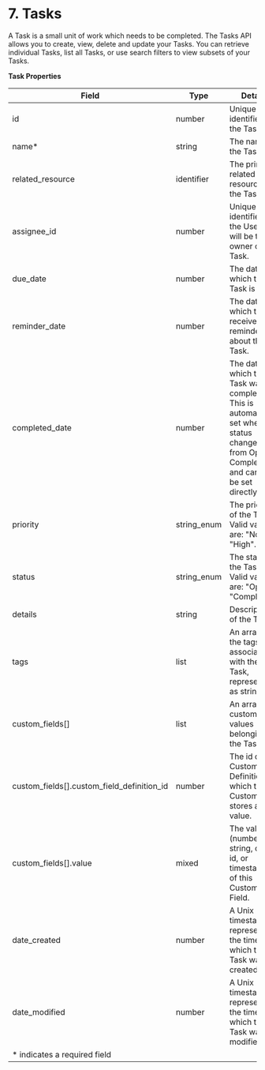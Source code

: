 # 7. Tasks

A Task is a small unit of work which needs to be completed. The Tasks API allows you to create, view, delete and update your Tasks. You can retrieve individual Tasks, list all Tasks, or use search filters to view subsets of your Tasks.

**Task Properties**

|                   Field                    |    Type     |                                                                     Details                                                                     |
| ------------------------------------------ | ----------- | ----------------------------------------------------------------------------------------------------------------------------------------------- |
| id                                         | number      | Unique identifier for the Task.                                                                                                                 |
| name*                                      | string      | The name of the Task.                                                                                                                           |
| related_resource                           | identifier  | The primary related resource for the Task.                                                                                                      |
| assignee_id                                | number      | Unique identifier of the User that will be the owner of the Task.                                                                               |
| due_date                                   | number      | The date on which the Task is due.                                                                                                              |
| reminder_date                              | number      | The date on which to receive a reminder about the Task.                                                                                         |
| completed_date                             | number      | The date on which the Task was completed. This is automatically set when the status changes from Open to Completed, and cannot be set directly. |
| priority                                   | string_enum | The priority of the Task. Valid values are: "None", "High".                                                                                     |
| status                                     | string_enum | The status of the Task. Valid values are: "Open", "Completed".                                                                                  |
| details                                    | string      | Description of the Task.                                                                                                                        |
| tags                                       | list        | An array of the tags associated with the Task, represented as strings.                                                                          |
| custom_fields[]                            | list        | An array of custom field values belonging to the Task.                                                                                          |
| custom_fields[].custom_field_definition_id | number      | The id of the Custom Field Definition for which this Custom Field stores a value.                                                               |
| custom_fields[].value                      | mixed       | The value (number, string, option id, or timestamp) of this Custom Field.                                                                       |
| date_created                               | number      | A Unix timestamp representing the time at which this Task was created.                                                                          |
| date_modified                              | number      | A Unix timestamp representing the time at which this Task was last modified.                                                                    |
| \* indicates a required field | | |